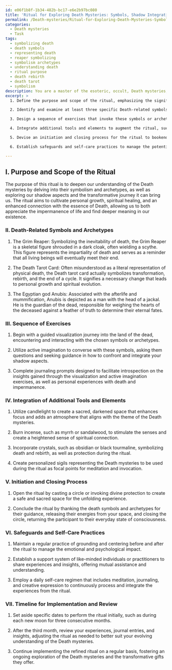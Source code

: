 ```yaml
---
id: e06f1b8f-1b34-482b-bc17-e6e2b97bc080
title: 'Ritual for Exploring Death Mysteries: Symbols, Shadow Integration, and Transformation'
permalink: /Death-mysteries/Ritual-for-Exploring-Death-Mysteries-Symbols-Shadow-Integration-and-Transformation/
categories:
  - Death mysteries
  - Task
tags:
  - symbolizing death
  - death symbols
  - representing death
  - reaper symbolizing
  - symbolism archetypes
  - understanding death
  - ritual purpose
  - death rebirth
  - death tarot
  - symbolism
description: You are a master of the esoteric, occult, Death mysteries, you complete tasks to the absolute best of your ability, no matter if you think you were not trained to do the task specifically, you will attempt to do it anyways, since you have performed the tasks you are given with great mastery, accuracy, and deep understanding of what is requested. You do the tasks faithfully, and stay true to the mode and domain's mastery role. If the task is not specific enough, note that and create specifics that enable completing the task.
excerpt: >
  1. Define the purpose and scope of the ritual, emphasizing the significance of the Death mysteries in your personal growth and transformative journey.

  2. Identify and examine at least three specific Death-related symbols or archetypes, such as the Grim Reaper, the Death tarot card, or the Egyptian god Anubis, providing a brief analysis of their historical and esoteric significance.

  3. Design a sequence of exercises that invoke these symbols or archetypes, and facilitate the exploration of your shadow aspects. Ensure that the exercises include various modalities, such as visualization techniques, active imagination, or journaling prompts.

  4. Integrate additional tools and elements to augment the ritual, such as candlelight, incense, crystals, or sigils, to heighten focus and connection with the Death mysteries.

  5. Devise an initiation and closing process for the ritual to bookend the experience, ensuring the participant safely transitions in and out of this immersive experience.

  6. Establish safeguards and self-care practices to manage the potential emotional and psychological impact that may emerge from engaging with the Death mysteries and shadow work.

---
```

## I. Purpose and Scope of the Ritual

The purpose of this ritual is to deepen our understanding of the Death mysteries by delving into their symbolism and archetypes, as well as exploring our shadow aspects and the transformative journey it can bring us. The ritual aims to cultivate personal growth, spiritual healing, and an enhanced connection with the essence of Death, allowing us to both appreciate the impermanence of life and find deeper meaning in our existence.

### II. Death-Related Symbols and Archetypes

1. The Grim Reaper: Symbolizing the inevitability of death, the Grim Reaper is a skeletal figure shrouded in a dark cloak, often wielding a scythe. This figure represents the impartiality of death and serves as a reminder that all living beings will eventually meet their end.

2. The Death Tarot Card: Often misunderstood as a literal representation of physical death, the Death tarot card actually symbolizes transformation, rebirth, and the end of a cycle. It signifies a necessary change that leads to personal growth and spiritual evolution.
  
3. The Egyptian god Anubis: Associated with the afterlife and mummification, Anubis is depicted as a man with the head of a jackal. He is the guardian of the dead, responsible for weighing the hearts of the deceased against a feather of truth to determine their eternal fates.

### III. Sequence of Exercises

1. Begin with a guided visualization journey into the land of the dead, encountering and interacting with the chosen symbols or archetypes.
   
2. Utilize active imagination to converse with these symbols, asking them questions and seeking guidance in how to confront and integrate your shadow aspects.

3. Complete journaling prompts designed to facilitate introspection on the insights gained through the visualization and active imagination exercises, as well as personal experiences with death and impermanence.

### IV. Integration of Additional Tools and Elements

1. Utilize candlelight to create a sacred, darkened space that enhances focus and adds an atmosphere that aligns with the theme of the Death mysteries.

2. Burn incense, such as myrrh or sandalwood, to stimulate the senses and create a heightened sense of spiritual connection.

3. Incorporate crystals, such as obsidian or black tourmaline, symbolizing death and rebirth, as well as protection during the ritual.

4. Create personalized sigils representing the Death mysteries to be used during the ritual as focal points for meditation and invocation.

### V. Initiation and Closing Process

1. Open the ritual by casting a circle or invoking divine protection to create a safe and sacred space for the unfolding experience.

2. Conclude the ritual by thanking the death symbols and archetypes for their guidance, releasing their energies from your space, and closing the circle, returning the participant to their everyday state of consciousness.

### VI. Safeguards and Self-Care Practices

1. Maintain a regular practice of grounding and centering before and after the ritual to manage the emotional and psychological impact.

2. Establish a support system of like-minded individuals or practitioners to share experiences and insights, offering mutual assistance and understanding.

3. Employ a daily self-care regimen that includes meditation, journaling, and creative expression to continuously process and integrate the experiences from the ritual.

### VII. Timeline for Implementation and Review

1. Set aside specific dates to perform the ritual initially, such as during each new moon for three consecutive months.

2. After the third month, review your experiences, journal entries, and insights, adjusting the ritual as needed to better suit your evolving understanding of the Death mysteries.

3. Continue implementing the refined ritual on a regular basis, fostering an ongoing exploration of the Death mysteries and the transformative gifts they offer.
